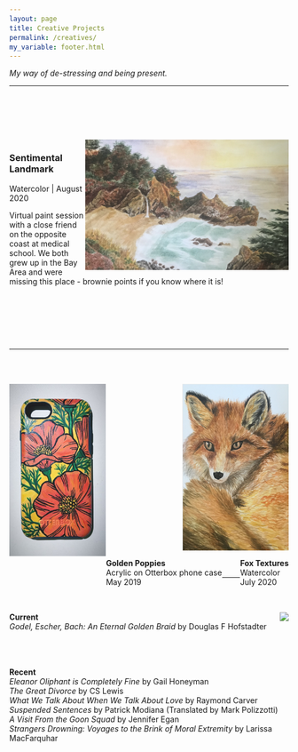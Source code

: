 ```yaml
---
layout: page
title: Creative Projects
permalink: /creatives/
my_variable: footer.html
---
```


<i>My way of de-stressing and being present.</i>

---------------------

<br> <br>

<div style="clear: both">
  <div style="float: right;">
    <br> <br>
    <img src="/images/04.png" height=235px>
  </div>
  <div style="text-align: left;">
    <br> <br>
    <h3><b>Sentimental Landmark</b></h3>
    <p>Watercolor | August 2020</p>
    <p>Virtual paint session with a close friend on the opposite coast at medical school. We both grew up in the Bay Area and were missing this place - brownie points if you know where it is!</p>
  </div>
</div>

<br> <br> <br> <br> <br>

-----------------------

<br> <br>
<div>
  <div>
    <img src="/images/02.jpg" height=310px style="float:left;">
    <img src="/images/03.png" height=300px style="float:right;">
  </div>
</div>
<br><br><br><br><br><br><br><br><br><br><br><br><br><br>
<div>
  <p style="float:left;">
    <b>Golden Poppies</b> <br>
    Acrylic on Otterbox phone case <br>
    May 2019
  </p>
  <p style="float:right;">
    <b>Fox Textures</b> <br>
    Watercolor <br>
    July 2020
  </p>
</div>

<br> <br> <br> <br>

--------------------

<br> <br>
<div style="clear:both;">
  <div style="float:left;">
    <b>Current</b> <br>
    <i>Godel, Escher, Bach: An Eternal Golden Braid</i> by Douglas F Hofstadter
  </div>
  <div style="float:right;">
    <img src="/images/geb.jpg" height=200px>
  </div>
</div>

<br> <br> <br> <br> <br>
<b>Recent</b><br>
<i>Eleanor Oliphant is Completely Fine</i> by Gail Honeyman <br>
<i>The Great Divorce</i> by CS Lewis <br>
<i>What We Talk About When We Talk About Love</i> by Raymond Carver <br>
<i>Suspended Sentences</i> by Patrick Modiana (Translated by Mark Polizzotti) <br>
<i>A Visit From the Goon Squad</i> by Jennifer Egan <br>
<i>Strangers Drowning: Voyages to the Brink of Moral Extremity</i> by Larissa MacFarquhar
